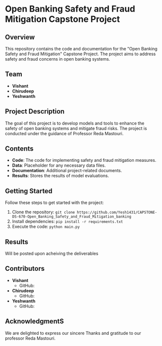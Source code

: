 # Open Banking Safety and Fraud Mitigation Capstone Project

## Overview
This repository contains the code and documentation for the "Open Banking Safety and Fraud Mitigation" Capstone Project. The project aims to address safety and fraud concerns in open banking systems.

## Team
- **Vishant**
- **Chirudeep**
- **Yeshwanth**

## Project Description
The goal of this project is to develop models and tools to enhance the safety of open banking systems and mitigate fraud risks. The project is conducted under the guidance of Professor Reda Mastouri.

## Contents
- **Code**: The code for implementing safety and fraud mitigation measures.
- **Data**: Placeholder for any necessary data files.
- **Documentation**: Additional project-related documents.
- **Results**: Stores the results of model evaluations.

## Getting Started
Follow these steps to get started with the project:
1. Clone the repository: `git clone https://github.com/Yesh1431/CAPSTONE-DS-670-Open_Banking_Safety_and_Fraud_Mitigation_banking`
2. Install dependencies: `pip install -r requirements.txt`
3. Execute the code: `python main.py`


## Results
Will be posted upon acheiving the deliverables

## Contributors
- **Vishant**
  - GitHub: 
- **Chirudeep**
  - GitHub: 
- **Yeshwanth**
  - GitHub: 
## AcknowledgmentS
We are delighted to express our sincere  Thanks and gratitude to our professor  Reda Mastouri.

